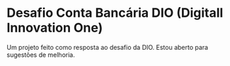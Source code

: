 # Desafio Conta Bancária DIO (Digitall Innovation One)

Um projeto feito como resposta ao desafio da DIO. Estou aberto para sugestões de melhoria.
